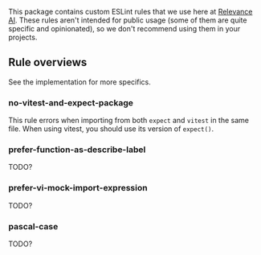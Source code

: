 This package contains custom ESLint rules that we use here at [Relevance AI](https://relevanceai.com/). These rules aren't intended for public usage (some of them are quite specific and opinionated), so we don't recommend using them in your projects.

## Rule overviews

See the implementation for more specifics.

### no-vitest-and-expect-package

This rule errors when importing from both `expect` and `vitest` in the same file. When using vitest, you should use its version of `expect()`.

### prefer-function-as-describe-label

TODO?

### prefer-vi-mock-import-expression

TODO?

### pascal-case

TODO?
